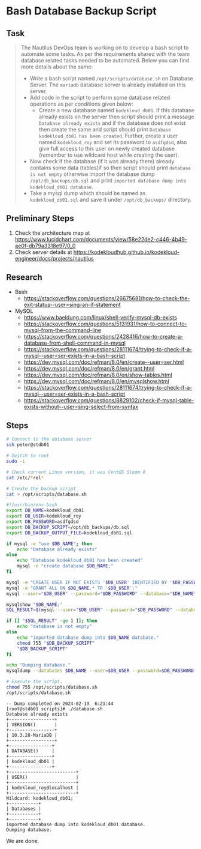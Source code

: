 # Bash Database Backup Script

## Task

> The Nautilus DevOps team is working on to develop a bash script to automate some tasks. As per the requirements shared with the team database related tasks needed to be automated. Below you can find more details about the same:
>
> * Write a bash script named `/opt/scripts/database.sh` on Database Server. The `mariadb` database server is already installed on this server.
> * Add code in the script to perform some database related operations as per conditions given below:
>   * Create a new database named `kodekloud_db01`. If this database already exists on the server then script should print a message `Database already exists` and if the database does not exist then create the same and script should print `Database kodekloud_db01 has been created`. Further, create a user named `kodekloud_roy` and set its password to `asdfgdsd`, also give full access to this user on newly created database (remember to use wildcard host while creating the user).
> * Now check if the database (if it was already there) already contains some data (tables)if so then script should print `database is not empty` otherwise import the database dump `/opt/db_backups/db.sql` and print `imported database dump into kodekloud_db01 database`.
> * Take a mysql dump which should be named as `kodekloud_db01.sql` and save it under `/opt/db_backups/` directory.

## Preliminary Steps

1. Check the architecture map at https://www.lucidchart.com/documents/view/58e22de2-c446-4b49-ae0f-db79a3318e97/0_0
2. Check server details at https://kodekloudhub.github.io/kodekloud-engineer/docs/projects/nautilus

## Research

* Bash
  * https://stackoverflow.com/questions/26675681/how-to-check-the-exit-status--user=sing-an-if-statement
* MySQL
  * https://www.baeldung.com/linux/shell-verify-mysql-db-exists
  * https://stackoverflow.com/questions/5131931/how-to-connect-to-mysql-from-the-command-line
  * https://stackoverflow.com/questions/2428416/how-to-create-a-database-from-shell-command-in-mysql
  * https://stackoverflow.com/questions/28111674/trying-to-check-if-a-mysql--user=ser-exists-in-a-bash-script
  * https://dev.mysql.com/doc/refman/8.0/en/create--user=ser.html
  * https://dev.mysql.com/doc/refman/8.0/en/grant.html
  * https://dev.mysql.com/doc/refman/8.0/en/show-tables.html
  * https://dev.mysql.com/doc/refman/8.0/en/mysqlshow.html
  * https://stackoverflow.com/questions/28111674/trying-to-check-if-a-mysql--user=ser-exists-in-a-bash-script
  * https://stackoverflow.com/questions/8829102/check-if-mysql-table-exists-without--user=sing-select-from-syntax



## Steps

```bash
# Connect to the database server
ssh peter@stdb01

# Switch to root
sudo -i

# Check current Linux version, it was CentOS Steam 8
cat /etc/*rel*

# Create the backup script
cat > /opt/scripts/database.sh
```

```bash
#!/usr/bin/env bash
export DB_NAME=kodekloud_db01
export DB_USER=kodekloud_roy
export DB_PASSWORD=asdfgdsd
export DB_BACKUP_SCRIPT=/opt/db_backups/db.sql
export DB_BACKUP_OUTPUT_FILE=kodekloud_db01.sql

if mysql -e "use $DB_NAME"; then
    echo "Database already exists"
else
    echo "Database kodekloud_db01 has been created"
    mysql -e "create database $DB_NAME;"
fi

mysql -e "CREATE USER IF NOT EXISTS '$DB_USER' IDENTIFIED BY '$DB_PASSWORD';"
mysql -e "GRANT ALL ON $DB_NAME.* TO '$DB_USER';"
mysql --user="$DB_USER" --password="$DB_PASSWORD" --database="$DB_NAME" -e 'SELECT VERSION(); SELECT DATABASE(); SELECT USER();'

mysqlshow "$DB_NAME;"
SQL_RESULT=$(mysql --user="$DB_USER" --password="$DB_PASSWORD" --database="$DB_NAME" -e "SELECT count(*) FROM information_schema.TABLES WHERE TABLE_SCHEMA = '$DB_NAME';")

if [[ "$SQL_RESULT" -ge 1 ]]; then
    echo "database is not empty"
else
    echo "imported database dump into $DB_NAME database."
    chmod 755 "$DB_BACKUP_SCRIPT"
    "$DB_BACKUP_SCRIPT"
fi

echo "Dumping database."
mysqldump --databases $DB_NAME --user=$DB_USER --password=$DB_PASSWORD > "/opt/db_backups/$DB_BACKUP_OUTPUT_FILE"
```

```bash
# Execute the script.
chmod 755 /opt/scripts/database.sh
/opt/scripts/database.sh
```

```
-- Dump completed on 2024-02-19  6:21:44
[root@stdb01 scripts]# ./database.sh
Database already exists
+-----------------+
| VERSION()       |
+-----------------+
| 10.3.28-MariaDB |
+-----------------+
+----------------+
| DATABASE()     |
+----------------+
| kodekloud_db01 |
+----------------+
+-------------------------+
| USER()                  |
+-------------------------+
| kodekloud_roy@localhost |
+-------------------------+
Wildcard: kodekloud_db01;
+-----------+
| Databases |
+-----------+
+-----------+
imported database dump into kodekloud_db01 database.
Dumping database.
```

We are done.
